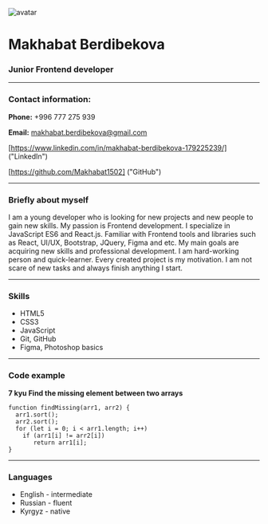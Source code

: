 ![avatar](/rsschool-cv/img/my-photo.jpg)

# Makhabat Berdibekova

### Junior Frontend developer 
***
### Contact information:

**Phone:** +996 777 275 939

**Email:** makhabat.berdibekova@gmail.com

[https://www.linkedin.com/in/makhabat-berdibekova-179225239/] ("LinkedIn")

[https://github.com/Makhabat1502] ("GitHub")

***
### Briefly about myself 
I am a young developer who is looking for new projects and new people to gain new skills. My passion is Frontend development. I specialize in JavaScript ES6 and React.js. Familiar with Frontend tools and libraries such as React, UI/UX, Bootstrap, JQuery, Figma and etc. My main goals are acquiring new skills and professional development. I am hard-working person and quick-learner. Every created project is my motivation. I am not scare of new tasks and always finish anything I start.

***
### Skills
* HTML5
* CSS3
* JavaScript 
* Git, GitHub
* Figma, Photoshop basics

*** 
### Code example
__7 kyu
Find the missing element between two arrays__
```
function findMissing(arr1, arr2) {
  arr1.sort(); 
  arr2.sort();
  for (let i = 0; i < arr1.length; i++)
    if (arr1[i] != arr2[i])
       return arr1[i];
}
```

***
### Languages 
* English - intermediate 
* Russian - fluent
* Kyrgyz - native